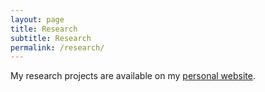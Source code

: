```yaml
---
layout: page
title: Research
subtitle: Research
permalink: /research/
---
```


My research projects are available on my [personal website](http://julianreif.com/research/index.html).
